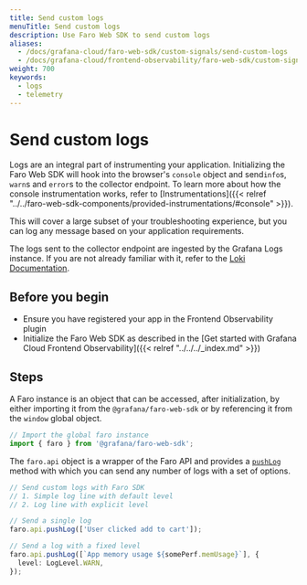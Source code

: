 ```yaml
---
title: Send custom logs
menuTitle: Send custom logs
description: Use Faro Web SDK to send custom logs
aliases:
  - /docs/grafana-cloud/faro-web-sdk/custom-signals/send-custom-logs
  - /docs/grafana-cloud/frontend-observability/faro-web-sdk/custom-signals/send-custom-logs
weight: 700
keywords:
  - logs
  - telemetry
---
```


# Send custom logs

Logs are an integral part of instrumenting your application.
Initializing the Faro Web SDK will hook into the browser's `console` object and send`info`s, `warn`s and `error`s to the collector endpoint.
To learn more about how the console instrumentation works, refer to [Instrumentations]({{< relref "../../faro-web-sdk-components/provided-instrumentations/#console" >}}).

This will cover a large subset of your troubleshooting experience, but you can log any message based on your application requirements.

The logs sent to the collector endpoint are ingested by the Grafana Logs instance.
If you are not already familiar with it, refer to the [Loki Documentation](/docs/loki/latest/fundamentals/labels/).

## Before you begin

- Ensure you have registered your app in the Frontend Observability plugin
- Initialize the Faro Web SDK as described in the [Get started with Grafana Cloud Frontend Observability]({{< relref "../../../_index.md" >}})

## Steps

A Faro instance is an object that can be accessed, after initialization, by either importing it from the `@grafana/faro-web-sdk` or by referencing it from the `window` global object.

```typescript
// Import the global faro instance
import { faro } from '@grafana/faro-web-sdk';
```

The `faro.api` object is a wrapper of the Faro API and provides a
[`pushLog`](https://github.com/grafana/faro-web-sdk/tree/main/packages/core#logs) method with which you can send any number of logs with a set of options.

```typescript
// Send custom logs with Faro SDK
// 1. Simple log line with default level
// 2. Log line with explicit level

// Send a single log
faro.api.pushLog(['User clicked add to cart']);

// Send a log with a fixed level
faro.api.pushLog([`App memory usage ${somePerf.memUsage}`], {
  level: LogLevel.WARN,
});
```
